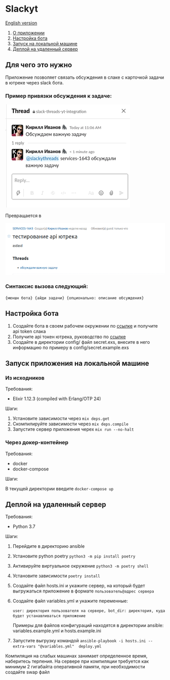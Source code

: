 # Slackyt

[English version](docs/README_ENG.md)

1. [О приложении](#about)
2. [Настройка бота](#setup)
3. [Запуск на локальной машине](#local-run)
4. [Деплой на удаленный сервер](#deploy)


## Для чего это нужно <a id="about"></a>
Приложение позволяет связать обсуждения в слаке с карточкой задачи в ютреке через slack бота.

### Пример привязки обсуждения к задаче:

![тред в слаке](docs/slack-example-ru.png)

Превращается в

![карточка](docs/yt-example-ru.png)

### Синтаксис вызова следующий:
`{меншн бота} {айди задачи} {опционально: описание обсуждения}`
## Настройка бота <a id="setup"></a>

1. Создайте бота в своем рабочем окружении по [ссылке](https://my.slack.com/services/new/bot) и получите api token слака
2. Получите api токен ютрека, руководство по [ссылке](https://www.jetbrains.com/help/youtrack/standalone/Manage-Permanent-Token.html)
3. Создайте в директории config/ файл secret.exs, внесите в него информацию по примеру в config/secret.example.exs


## Запуск приложения на локальной машине <a id="local-run"></a>

### Из исходников
Требования:
- Elixir 1.12.3 (compiled with Erlang/OTP 24)

Шаги:

1. Установите зависимости через `mix deps.get`
2. Скомпилируйте зависимости через `mix deps.compile`
3. Запустите сервер приложения черех `mix run --no-halt`

### Через докер-контейнер
Требования:
- docker
- docker-compose
  
Шаги:

В текущей директории введите `docker-compose up`

## Деплой на удаленный сервер <a id="deploy"></a>

Требования: 
- Python 3.7

Шаги:
1. Перейдите в директорию ansible
1. Установите python poetry `python3 -m pip install poetry`
1. Активируйте виртуальное окружение `python3 -m poetry shell`
1. Установите зависимости `poetry install`
1. Создайте файл hosts.ini и укажите сервер, на который будет выгружаться приложение в формате `пользователь@адрес сервера`
1. Создайте файл variables.yml и укажите переменные:
   ```
   user: директория пользователя на сервере, bot_dir: директория, куда будет устанавливаться приложение
   ```
  
   Примеры для файлов конфигураций находятся в директории ansible: variables.example.yml и hosts.example.ini
  
1. Запустите выгрузку командой `ansible-playbook -i hosts.ini --extra-vars "@variables.yml"  deploy.yml`

Компиляция на слабых машинах занимает определенное время, наберитесь терпения. На сервере при компиляции требуется как минимум 2 гигабайта оперативной памяти, при необходимости создайте swap файл
